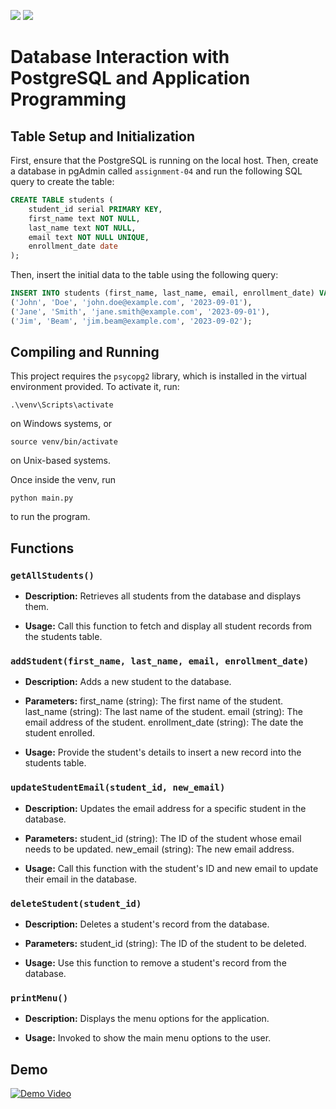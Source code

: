 ![](https://img.shields.io/badge/python-3.9-blue) ![](https://badgen.net/badge/icon/postgresql?icon=postgresql&label)

# Database Interaction with PostgreSQL and Application Programming

## Table Setup and Initialization
First, ensure that the PostgreSQL is running on the local host. Then, create a database in pgAdmin called `assignment-04` and run the following SQL query to create the table:


```sql
CREATE TABLE students (
    student_id serial PRIMARY KEY,
    first_name text NOT NULL,
    last_name text NOT NULL,
    email text NOT NULL UNIQUE,
    enrollment_date date
);
```


Then, insert the initial data to the table using the following query:


```sql
INSERT INTO students (first_name, last_name, email, enrollment_date) VALUES
('John', 'Doe', 'john.doe@example.com', '2023-09-01'),
('Jane', 'Smith', 'jane.smith@example.com', '2023-09-01'),
('Jim', 'Beam', 'jim.beam@example.com', '2023-09-02');
```


## Compiling and Running
This project requires the `psycopg2` library, which is installed in the virtual environment provided. To activate it, run:

```
.\venv\Scripts\activate
```
on Windows systems, or
```shell
source venv/bin/activate
```
on Unix-based systems.

Once inside the venv, run
```shell
python main.py
```
to run the program.

## Functions
### `getAllStudents()`
- **Description:** Retrieves all students from the database and displays them.

- **Usage:** Call this function to fetch and display all student records from the students table.

### `addStudent(first_name, last_name, email, enrollment_date)`
- **Description:** Adds a new student to the database.

- **Parameters:**
first_name (string): The first name of the student.
last_name (string): The last name of the student.
email (string): The email address of the student.
enrollment_date (string): The date the student enrolled.

- **Usage:** Provide the student's details to insert a new record into the students table.

### `updateStudentEmail(student_id, new_email)`
- **Description:** Updates the email address for a specific student in the database.

- **Parameters:**
student_id (string): The ID of the student whose email needs to be updated.
new_email (string): The new email address.

- **Usage:** Call this function with the student's ID and new email to update their email in the database.

### `deleteStudent(student_id)`
- **Description:** Deletes a student's record from the database.

- **Parameters:**
student_id (string): The ID of the student to be deleted.

- **Usage:** Use this function to remove a student's record from the database.

### `printMenu()`
- **Description:** Displays the menu options for the application.

- **Usage:** Invoked to show the main menu options to the user.

## Demo
[![Demo Video](https://img.youtube.com/vi/Y0qW-XDyTNk/maxresdefault.jpg)](https://youtu.be/Y0qW-XDyTNk)
